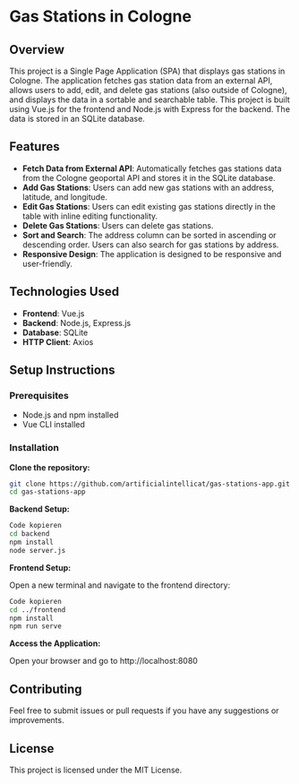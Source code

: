 # Gas Stations in Cologne

## Overview

This project is a Single Page Application (SPA) that displays gas stations in Cologne. The application fetches gas station data from an external API, allows users to add, edit, and delete gas stations (also outside of Cologne), and displays the data in a sortable and searchable table. This project is built using Vue.js for the frontend and Node.js with Express for the backend. The data is stored in an SQLite database.

## Features

- **Fetch Data from External API**: Automatically fetches gas stations data from the Cologne geoportal API and stores it in the SQLite database.
- **Add Gas Stations**: Users can add new gas stations with an address, latitude, and longitude.
- **Edit Gas Stations**: Users can edit existing gas stations directly in the table with inline editing functionality.
- **Delete Gas Stations**: Users can delete gas stations.
- **Sort and Search**: The address column can be sorted in ascending or descending order. Users can also search for gas stations by address.
- **Responsive Design**: The application is designed to be responsive and user-friendly.

## Technologies Used

- **Frontend**: Vue.js
- **Backend**: Node.js, Express.js
- **Database**: SQLite
- **HTTP Client**: Axios

## Setup Instructions

### Prerequisites

- Node.js and npm installed
- Vue CLI installed

### Installation

**Clone the repository:**

```sh
git clone https://github.com/artificialintellicat/gas-stations-app.git
cd gas-stations-app
```

**Backend Setup:**
```sh
Code kopieren
cd backend
npm install
node server.js
```

**Frontend Setup:**

Open a new terminal and navigate to the frontend directory:

```sh
Code kopieren
cd ../frontend
npm install
npm run serve
```

**Access the Application:**

Open your browser and go to http://localhost:8080

## Contributing
Feel free to submit issues or pull requests if you have any suggestions or improvements.

## License
This project is licensed under the MIT License.